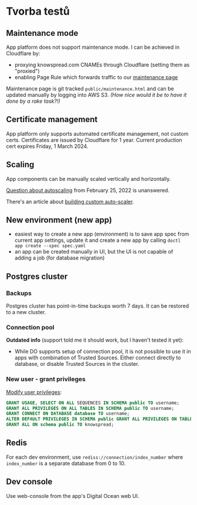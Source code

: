 # Tvorba testů

## Maintenance mode
App platform does not support maintenance mode. I can be achieved in Cloudflare by:
- proxying knowspread.com CNAMEs through Cloudflare (setting them as "proxied")
- enabling Page Rule which forwards traffic to our [maintenance page](http://s3-eu-west-1.amazonaws.com/knowspread.production/heroku-error-pages/maintenance.html)

Maintenance page is git tracked `public/maintenance.html` and can be updated manually by logging into AWS S3. *(How nice would it be to have it done by a rake task?!)*

## Certificate management
App platform only supports automated certificate management, not custom certs.
Certificates are issued by Cloudflare for 1 year. Current production cert expires Friday, 1 March 2024.

## Scaling
App components can be manually scaled vertically and horizontally.

[Question about autoscaling](https://www.digitalocean.com/community/questions/does-appl-platform-support-auto-scaling) from February 25, 2022 is unanswered.

There's an article about [building custom auto-scaler](https://pqvst.com/2021/09/30/digitalocean-app-platform/#building-an-auto-scaler).


## New environment (new app)
- easiest way to create a new app (environment) is to save app spec from current app settings, update it and create a new app by calling `doctl app create --spec spec.yaml`
- an app can be created manually in UI, but the UI is not capable of adding a job (for database migration)

## Postgres cluster
### Backups
Postgres cluster has point-in-time backups worth 7 days. It can be restored to a new cluster.
### Connection pool
**Outdated info** (support told me it should work, but I haven't tested it yet):
- While DO supports setup of connection pool, it is not possible to use it in apps with combination of Trusted Sources. Either connect directly to database, or disable Trusted Sources in the cluster.

### New user - grant privileges
[Modify user privileges](https://docs.digitalocean.com/products/databases/postgresql/how-to/modify-user-privileges/):

```sql
GRANT USAGE, SELECT ON ALL SEQUENCES IN SCHEMA public TO username;
GRANT ALL PRIVILEGES ON ALL TABLES IN SCHEMA public TO username;
GRANT CONNECT ON DATABASE database TO username;
ALTER DEFAULT PRIVILEGES IN SCHEMA public GRANT ALL PRIVILEGES ON TABLES TO development;
GRANT ALL ON schema public TO knowspread;
```

## Redis
For each dev environment, use `rediss://connection/index_number` where `index_number` is a separate database from 0 to 10.

## Dev console
Use web-console from the app's Digital Ocean web UI.
